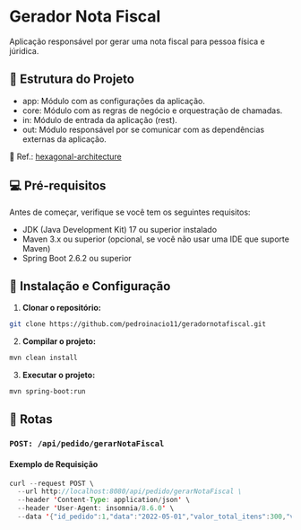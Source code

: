 # Gerador Nota Fiscal

Aplicação responsável por gerar uma nota fiscal para pessoa física e júridica.

## 🔰 Estrutura do Projeto

- app: Módulo com as configurações da aplicação.
- core: Módulo com as regras de negócio e orquestração de chamadas.
- in: Módulo de entrada da aplicação (rest).
- out: Módulo responsável por se comunicar com as dependências externas da aplicação.

🔗 Ref.: [hexagonal-architecture](https://alistair.cockburn.us/hexagonal-architecture/)

## 💻 Pré-requisitos

Antes de começar, verifique se você tem os seguintes requisitos:

- JDK (Java Development Kit) 17 ou superior instalado
- Maven 3.x ou superior (opcional, se você não usar uma IDE que suporte Maven)
- Spring Boot 2.6.2 ou superior

## 🏁 Instalação e Configuração

1. **Clonar o repositório:**

```bash
git clone https://github.com/pedroinacio11/geradornotafiscal.git
```

2. **Compilar o projeto:**

```bash
mvn clean install
```

3. **Executar o projeto:**

```bash
mvn spring-boot:run
```

## 📍 Rotas

### `POST: /api/pedido/gerarNotaFiscal`

#### Exemplo de Requisição

```java
curl --request POST \
  --url http://localhost:8080/api/pedido/gerarNotaFiscal \
  --header 'Content-Type: application/json' \
  --header 'User-Agent: insomnia/8.6.0' \
  --data '{"id_pedido":1,"data":"2022-05-01","valor_total_itens":300,"valor_frete":10,"itens":[{"id_item":1,"descricao":"Teclado USB","valor_unitario":100,"quantidade":2}],"destinatario":{"nome":"John Doe","tipo_pessoa":"FISICA","documentos":[{"tipo":"CPF","numero":"88740347095"}],"enderecos":[{"logradouro":"Av do estado","numero":"5533","complemento":"4 anndar b","bairro":"Mooca","cidade":"São Paulo","estado":"SP","pais":"Brasil","cep":"03105003","finalidade":"ENTREGA","regiao":"SUDESTE"}]}}'
```
